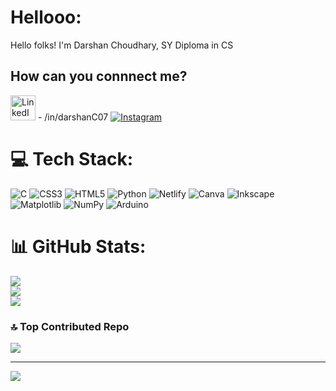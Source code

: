 # Hellooo:
Hello folks! I'm Darshan Choudhary, SY Diploma in CS 


## How can you connnect me?
<a href="https://www.linkedin.com/in/darshanc07/"><img src="https://github.com/user-attachments/assets/8079b2ad-baa4-415f-995c-3d418f7bbfa2" alt="LinkedIn" height=40 width=40/></a> - /in/darshanC07
[![Instagram](https://img.shields.io/badge/Instagram-%23E4405F.svg?logo=Instagram&logoColor=white)](https://instagram.com/darshan_choudhary_02) 

# 💻 Tech Stack:
![C](https://img.shields.io/badge/c-%2300599C.svg?style=for-the-badge&logo=c&logoColor=white) ![CSS3](https://img.shields.io/badge/css3-%231572B6.svg?style=for-the-badge&logo=css3&logoColor=white) ![HTML5](https://img.shields.io/badge/html5-%23E34F26.svg?style=for-the-badge&logo=html5&logoColor=white) ![Python](https://img.shields.io/badge/python-3670A0?style=for-the-badge&logo=python&logoColor=ffdd54) ![Netlify](https://img.shields.io/badge/netlify-%23000000.svg?style=for-the-badge&logo=netlify&logoColor=#00C7B7) ![Canva](https://img.shields.io/badge/Canva-%2300C4CC.svg?style=for-the-badge&logo=Canva&logoColor=white) ![Inkscape](https://img.shields.io/badge/Inkscape-e0e0e0?style=for-the-badge&logo=inkscape&logoColor=080A13) ![Matplotlib](https://img.shields.io/badge/Matplotlib-%23ffffff.svg?style=for-the-badge&logo=Matplotlib&logoColor=black) ![NumPy](https://img.shields.io/badge/numpy-%23013243.svg?style=for-the-badge&logo=numpy&logoColor=white) ![Arduino](https://img.shields.io/badge/-Arduino-00979D?style=for-the-badge&logo=Arduino&logoColor=white)
# 📊 GitHub Stats:
![](https://github-readme-stats.vercel.app/api?username=darshanC07&theme=merko&hide_border=false&include_all_commits=true&count_private=true)<br/>
![](https://github-readme-streak-stats.herokuapp.com/?user=darshanC07&theme=merko&hide_border=false)<br/>
![](https://github-readme-stats.vercel.app/api/top-langs/?username=darshanC07&theme=merko&hide_border=false&include_all_commits=true&count_private=true&layout=compact)

### 🔝 Top Contributed Repo
![](https://github-contributor-stats.vercel.app/api?username=darshanC07&limit=5&theme=merko&combine_all_yearly_contributions=true)

---
[![](https://visitcount.itsvg.in/api?id=darshanC07&icon=5&color=7)](https://visitcount.itsvg.in)

<!-- Proudly created with GPRM ( https://gprm.itsvg.in ) -->
